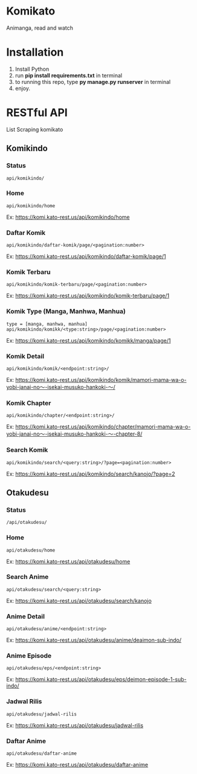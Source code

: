 # Komikato
Animanga, read and watch


# Installation
1. Install Python
2. run **pip install requirements.txt** in terminal
3. to running this repo, type **py manage.py runserver** in terminal
4. enjoy.


# RESTful API

List Scraping komikato
## Komikindo
### Status
```
api/komikindo/
```
### Home
```
api/komikindo/home
```
Ex: https://komi.kato-rest.us/api/komikindo/home
### Daftar Komik
```
api/komikindo/daftar-komik/page/<pagination:number>
```
Ex: https://komi.kato-rest.us/api/komikindo/daftar-komik/page/1
### Komik Terbaru
```
api/komikindo/komik-terbaru/page/<pagination:number>
```
Ex: https://komi.kato-rest.us/api/komikindo/komik-terbaru/page/1
### Komik Type (Manga, Manhwa, Manhua)
```
type = [manga, manhwa, manhua]
api/komikindo/komikk/<type:string>/page/<pagination:number>
```
Ex: https://komi.kato-rest.us/api/komikindo/komikk/manga/page/1
### Komik Detail
```
api/komikindo/komik/<endpoint:string>/
```
Ex: https://komi.kato-rest.us/api/komikindo/komik/mamori-mama-wa-o-yobi-janai-no〜-isekai-musuko-hankoki-〜/
### Komik Chapter
```
api/komikindo/chapter/<endpoint:string>/
```
Ex: https://komi.kato-rest.us/api/komikindo/chapter/mamori-mama-wa-o-yobi-janai-no〜-isekai-musuko-hankoki-〜-chapter-8/
### Search Komik
```
api/komikindo/search/<query:string>/?page=<pagination:number>
```
Ex: https://komi.kato-rest.us/api/komikindo/search/kanojo/?page=2

## Otakudesu
### Status
```
/api/otakudesu/
```

### Home
```
api/otakudesu/home
```
Ex: https://komi.kato-rest.us/api/otakudesu/home

### Search Anime
```
api/otakudesu/search/<query:string>
```
Ex: https://komi.kato-rest.us/api/otakudesu/search/kanojo

### Anime Detail
```
api/otakudesu/anime/<endpoint:string>
```
Ex: https://komi.kato-rest.us/api/otakudesu/anime/deaimon-sub-indo/

### Anime Episode
```
api/otakudesu/eps/<endpoint:string>
```
Ex: https://komi.kato-rest.us/api/otakudesu/eps/deimon-episode-1-sub-indo/
### Jadwal Rilis
```
api/otakudesu/jadwal-rilis
```
Ex: https://komi.kato-rest.us/api/otakudesu/jadwal-rilis
### Daftar Anime
```
api/otakudesu/daftar-anime
```
Ex: https://komi.kato-rest.us/api/otakudesu/daftar-anime